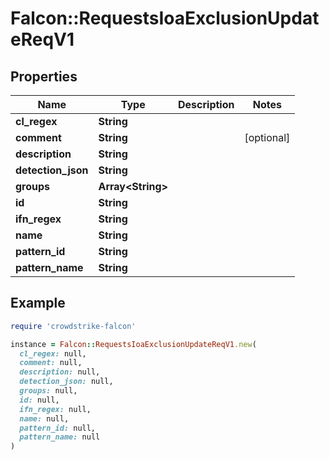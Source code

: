 # Falcon::RequestsIoaExclusionUpdateReqV1

## Properties

| Name | Type | Description | Notes |
| ---- | ---- | ----------- | ----- |
| **cl_regex** | **String** |  |  |
| **comment** | **String** |  | [optional] |
| **description** | **String** |  |  |
| **detection_json** | **String** |  |  |
| **groups** | **Array&lt;String&gt;** |  |  |
| **id** | **String** |  |  |
| **ifn_regex** | **String** |  |  |
| **name** | **String** |  |  |
| **pattern_id** | **String** |  |  |
| **pattern_name** | **String** |  |  |

## Example

```ruby
require 'crowdstrike-falcon'

instance = Falcon::RequestsIoaExclusionUpdateReqV1.new(
  cl_regex: null,
  comment: null,
  description: null,
  detection_json: null,
  groups: null,
  id: null,
  ifn_regex: null,
  name: null,
  pattern_id: null,
  pattern_name: null
)
```

